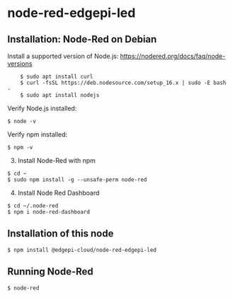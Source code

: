 # node-red-edgepi-led

## Installation: Node-Red on Debian
Install a supported version of Node.js: https://nodered.org/docs/faq/node-versions
```
    $ sudo apt install curl
    $ curl -fsSL https://deb.nodesource.com/setup_16.x | sudo -E bash -
    $ sudo apt install nodejs
```
   Verify Node.js installed: 
```
$ node -v
```
   Verify npm installed: 
```
$ npm -v
```
3. Install Node-Red with npm
```
$ cd ~
$ sudo npm install -g --unsafe-perm node-red
```

4. Install Node Red Dashboard
```
$ cd ~/.node-red
$ npm i node-red-dashboard
```

## Installation of this node
```
$ npm install @edgepi-cloud/node-red-edgepi-led
```

## Running Node-Red
```
$ node-red
```
